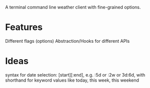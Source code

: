 A terminal command line weather client with fine-grained options.

# Features
Different flags (options)
Abstraction/Hooks for different APIs

# Ideas
syntax for date selection: \[start]\[:end], e.g. :5d or :2w or 3d:6d, with shorthand for keyword values like today, this week, this weekend

                                        
